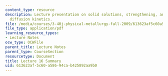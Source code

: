 ```yaml
---
content_type: resource
description: Lecture presentation on solid solutions, strengthening, annealing, and
  diffusion kinetics.
file: /media/courses/3-40j-physical-metallurgy-fall-2009/613623af5c60a58694cab425892aa9b0_MIT3_40JF09_lec16.pdf
file_type: application/pdf
learning_resource_types:
- Lecture Notes
ocw_type: OCWFile
parent_title: Lecture Notes
parent_type: CourseSection
resourcetype: Document
title: Lecture 16 Summary
uid: 613623af-5c60-a586-94ca-b425892aa9b0
---
```

